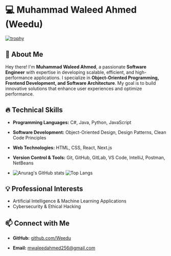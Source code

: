 # 💻 Muhammad Waleed Ahmed (Weedu)
[![trophy](https://github-profile-trophy.vercel.app/?username=weedu230&theme=onedark)](https://github.com/ryo-ma/github-profile-trophy)
## 🚀 About Me
Hey there! I'm **Muhammad Waleed Ahmed**, a passionate **Software Engineer** with expertise in developing scalable, efficient, and high-performance applications. I specialize in **Object-Oriented Programming, Frontend Development, and Software Architecture**. My goal is to build innovative solutions that enhance user experiences and optimize performance.

## 🔥 Technical Skills
- **Programming Languages:** C#, Java, Python, JavaScript
- **Software Development:** Object-Oriented Design, Design Patterns, Clean Code Principles
- **Web Technologies:** HTML, CSS, React, Next.js
- **Version Control & Tools:** Git, GitHub, GitLab, VS Code, IntelliJ, Postman, NetBeans

- ![Anurag's GitHub stats](https://github-readme-stats.vercel.app/api?username=anuraghazra&show_icons=true&theme=radical)   ![Top Langs](https://github-readme-stats.vercel.app/api/top-langs/?username=anuraghazra&layout=compact)

## 💡 Professional Interests
- Artificial Intelligence & Machine Learning Applications
- Cybersecurity & Ethical Hacking

## 📫 Connect with Me
- **GitHub:** [github.com/Weedu](#)

- **Email:** mwaleedahmed256@gmail.com

